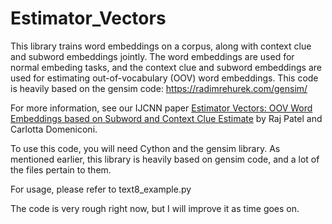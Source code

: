 # Estimator_Vectors
This library trains word embeddings on a corpus, along with context clue and subword embeddings jointly. The word embeddings are used for normal embeding tasks, and the context clue and subword embeddings are used for estimating out-of-vocabulary (OOV) word embeddings. This code is heavily based on the gensim code: https://radimrehurek.com/gensim/

For more information, see our IJCNN paper [Estimator Vectors: OOV Word Embeddings based on Subword and Context Clue Estimate](https://ieeexplore.ieee.org/abstract/document/9207711?casa_token=mwjGp1qnyZQAAAAA:Erjp2JT12fh0IIHja0z4Tfgv3HervlzxIPiD6Tv1dvaGulcuFJsRwa3aApMsgMebxcdzDq1P) by Raj Patel and Carlotta Domeniconi.

To use this code, you will need Cython and the gensim library. As mentioned earlier, this library is heavily based on gensim code, and a lot of the files pertain to them.

For usage, please refer to text8_example.py

The code is very rough right now, but I will improve it as time goes on.
